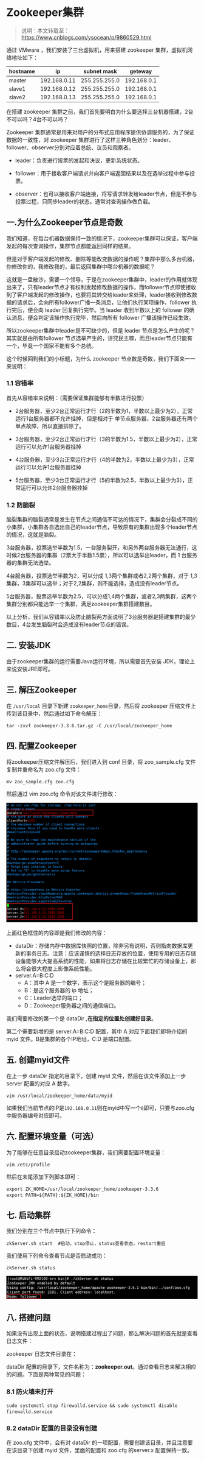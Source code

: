 # Zookeeper集群

> 说明：本文转载至：<https://www.cnblogs.com/ysocean/p/9860529.html>

通过 VMware ，我们安装了三台虚拟机，用来搭建 zookeeper 集群，虚拟机网络地址如下：

| hostname | ip           | subnet mask   | geteway     |
| -------- | ------------ | ------------- | ----------- |
| master   | 192.168.0.11 | 255.255.255.0 | 192.168.0.1 |
| slave1   | 192.168.0.12 | 255.255.255.0 | 192.168.0.1 |
| slave2   | 192.168.0.13 | 255.255.255.0 | 192.168.0.1 |

在搭建 zookeeper 集群之前，我们首先要明白为什么要选择三台机器搭建，2台不可以吗？4台不可以吗？

Zookeeper 集群通常是用来对用户的分布式应用程序提供协调服务的，为了保证数据的一致性，对 zookeeper 集群进行了这样三种角色划分：leader、follower、observer分别对应着总统、议员和观察者。

- leader：负责进行投票的发起和决议，更新系统状态。

- follower：用于接收客户端请求并向客户端返回结果以及在选举过程中参与投票。

- observer：也可以接收客户端连接，将写请求转发给leader节点，但是不参与投票过程，只同步leader的状态。通常对查询操作做负载。

## 一.为什么Zookeeper节点是奇数

我们知道，在每台机器数据保持一致的情况下，zookeeper集群可以保证，客户端发起的每次查询操作，集群节点都能返回同样的结果。

但是对于客户端发起的修改、删除等能改变数据的操作呢？集群中那么多台机器，你修改你的，我修改我的，最后返回集群中哪台机器的数据呢？

这就是一盘散沙，需要一个领导，于是在zookeeper集群中，leader的作用就体现出来了，只有leader节点才有权利发起修改数据的操作，而follower节点即使接收到了客户端发起的修改操作，也要将其转交给leader来处理，leader接收到修改数据的请求后，会向所有follower广播一条消息，让他们执行某项操作，follower 执行完后，便会向 leader 回复执行完毕。当 leader 收到半数以上的 follower 的确认消息，便会判定该操作执行完毕，然后向所有 follower 广播该操作已经生效。

所以zookeeper集群中leader是不可缺少的，但是 leader 节点是怎么产生的呢？其实就是由所有follower 节点选举产生的，讲究民主嘛，而且leader节点只能有一个，毕竟一个国家不能有多个总统。

这个时候回到我们的小标题，为什么 zookeeper 节点数是奇数，我们下面来一一来说明：

### 1.1 容错率

首先从容错率来说明：（需要保证集群能够有半数进行投票）

- 2台服务器，至少2台正常运行才行（2的半数为1，半数以上最少为2），正常运行1台服务器都不允许挂掉，但是相对于 单节点服务器，2台服务器还有两个单点故障，所以直接排除了。

- 3台服务器，至少2台正常运行才行（3的半数为1.5，半数以上最少为2），正常运行可以允许1台服务器挂掉

- 4台服务器，至少3台正常运行才行（4的半数为2，半数以上最少为3），正常运行可以允许1台服务器挂掉

- 5台服务器，至少3台正常运行才行（5的半数为2.5，半数以上最少为3），正常运行可以允许2台服务器挂掉

### 1.2 防脑裂

脑裂集群的脑裂通常是发生在节点之间通信不可达的情况下，集群会分裂成不同的小集群，小集群各自选出自己的leader节点，导致原有的集群出现多个leader节点的情况，这就是脑裂。

3台服务器，投票选举半数为1.5，一台服务裂开，和另外两台服务器无法通行，这时候2台服务器的集群（2票大于半数1.5票），所以可以选举出leader，而 1 台服务器的集群无法选举。

4台服务器，投票选举半数为2，可以分成 1,3两个集群或者2,2两个集群，对于 1,3集群，3集群可以选举；对于2,2集群，则不能选择，造成没有leader节点。

5台服务器，投票选举半数为2.5，可以分成1,4两个集群，或者2,3两集群，这两个集群分别都只能选举一个集群，满足zookeeper集群搭建数目。

以上分析，我们从容错率以及防止脑裂两方面说明了3台服务器是搭建集群的最少数目，4台发生脑裂时会造成没有leader节点的错误。

## 二. 安装JDK

由于zookeeper集群的运行需要Java运行环境，所以需要首先安装 JDK，理论上来说安装JRE即可。

## 三.  解压Zookeeper

在 `/usr/local` 目录下新建 `zookeeper_home`目录，然后将 zookeeper 压缩文件上传到该目录中，然后通过如下命令解压：

```shell
tar -zxvf zookeeper-3.3.6.tar.gz -C /usr/local/zookeeper_home
```

## 四. 配置Zookeeper

将zookeeper压缩文件解压后，我们进入到 conf 目录，将 zoo_sample.cfg 文件复制并重命名为 zoo.cfg 文件：

```shell
mv zoo_sample.cfg zoo.cfg
```

然后通过 vim zoo.cfg 命令对该文件进行修改：

![](../images/16.png)

上面红色框住的内容即是我们修改的内容：

- dataDir：存储内存中数据库快照的位置，除非另有说明，否则指向数据库更新的事务日志。注意：应该谨慎的选择日志存放的位置，使用专用的日志存储设备能够大大提高系统的性能，如果将日志存储在比较繁忙的存储设备上，那么将会很大程度上影像系统性能。
- server.A=B:C:D
  - A：其中 A 是一个数字，表示这个是服务器的编号；
  - B：是这个服务器的 ip 地址；
  - C：Leader选举的端口；
  - D：Zookeeper服务器之间的通信端口。

我们需要修改的第一个是 dataDir ,**在指定的位置处创建好目录**。

第二个需要新增的是 server.A=B:C:D 配置，其中 A 对应下面我们即将介绍的myid 文件。B是集群的各个IP地址，C:D 是端口配置。

## 五. 创建myid文件

在上一步 dataDir 指定的目录下，创建 myid 文件，然后在该文件添加上一步 server 配置的对应 A 数字。

```shell
vim /usr/local/zookeeper_home/data/myid
```

如果我们当前节点的IP是`192.168.0.11`则在myid中写一个`0`即可，只要与zoo.cfg中服务器编号对应即可。

## 六. 配置环境变量（可选）

为了能够在任意目录启动zookeeper集群，我们需要配置环境变量：

```shell
vim /etc/profile
```

然后在末尾添加下列脚本即可：

```shell
export ZK_HOME=/usr/local/zookeeper_home/zookeeper-3.3.6
export PATH=${PATH}:${ZK_HOME}/bin
```

## 七. 启动集群

我们分别在三个节点中执行下列命令：

```shell
zkServer.sh start  #启动，stop停止，status查看状态，restart重启
```

我们使用下列命令查看节点是否启动成功：

```shell
zkServer.sh status
```

![](../images/17.png)

## 八. 搭建问题

如果没有出现上面的状态，说明搭建过程出了问题，那么解决问题的首先就是查看日志文件：

zookeeper 日志文件目录在：

dataDir 配置的目录下，文件名称为：**zookeeper.out**。通过查看日志来解决相应的问题。下面是两种常见的问题：

### 8.1 防火墙未打开

```shell
sudo systemctl stop firewalld.service && sudo systemctl disable firewalld.service
```

### 8.2 dataDir 配置的目录没有创建

在 zoo.cfg 文件中，会有对 dataDir 的一项配置，需要创建该目录，并且注意要在该目录下创建 myid 文件，里面的配置和 zoo.cfg 的server.x 配置保持一致。